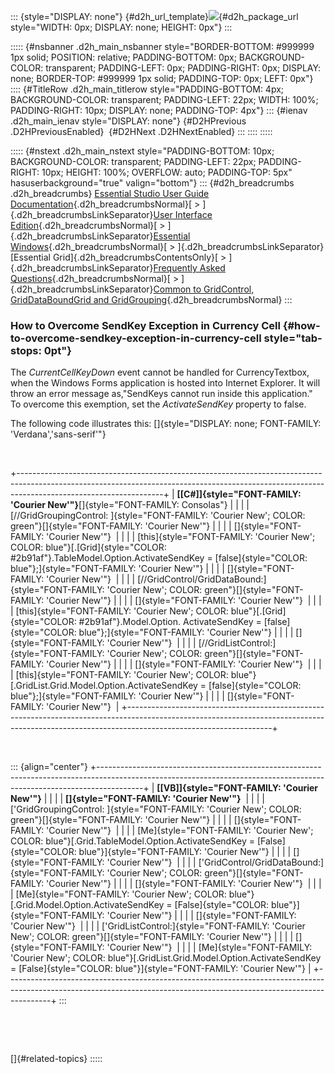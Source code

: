 ::: {style="DISPLAY: none"}
[](ms-xhelp:///?Id=d2h_url_template){#d2h_url_template}![](!package_url!){#d2h_package_url style="WIDTH: 0px; DISPLAY: none; HEIGHT: 0px"}
:::

::::: {#nsbanner .d2h_main_nsbanner style="BORDER-BOTTOM: #999999 1px solid; POSITION: relative; PADDING-BOTTOM: 0px; BACKGROUND-COLOR: transparent; PADDING-LEFT: 0px; PADDING-RIGHT: 0px; DISPLAY: none; BORDER-TOP: #999999 1px solid; PADDING-TOP: 0px; LEFT: 0px"}
:::: {#TitleRow .d2h_main_titlerow style="PADDING-BOTTOM: 4px; BACKGROUND-COLOR: transparent; PADDING-LEFT: 22px; WIDTH: 100%; PADDING-RIGHT: 10px; DISPLAY: none; PADDING-TOP: 4px"}
::: {#ienav .d2h_main_ienav style="DISPLAY: none"}
[](ms-xhelp:///?Id=8e7ccc6f-b5f7-4aa3-a6ab-779bbdf13c9a){#D2HPrevious .D2HPreviousEnabled}  [](ms-xhelp:///?Id=5e087ec0-119d-457e-9228-5538ca219ca1){#D2HNext .D2HNextEnabled}
:::
::::
:::::

::::: {#nstext .d2h_main_nstext style="PADDING-BOTTOM: 10px; BACKGROUND-COLOR: transparent; PADDING-LEFT: 22px; PADDING-RIGHT: 10px; HEIGHT: 100%; OVERFLOW: auto; PADDING-TOP: 5px" hasuserbackground="true" valign="bottom"}
::: {#d2h_breadcrumbs .d2h_breadcrumbs}
[Essential Studio User Guide Documentation](ms-xhelp:///?Id=12457748-09e3-4d74-a240-8e049cedf030){.d2h_breadcrumbsNormal}[ \> ]{.d2h_breadcrumbsLinkSeparator}[User Interface Edition](ms-xhelp:///?Id=c29296b7-531c-413b-a0ec-488ca1f7f669){.d2h_breadcrumbsNormal}[ \> ]{.d2h_breadcrumbsLinkSeparator}[Essential Windows](ms-xhelp:///?Id=e60759d8-47a4-4570-9d7a-16a68d63f2ea){.d2h_breadcrumbsNormal}[ \> ]{.d2h_breadcrumbsLinkSeparator}[Essential Grid]{.d2h_breadcrumbsContentsOnly}[ \> ]{.d2h_breadcrumbsLinkSeparator}[Frequently Asked Questions](ms-xhelp:///?Id=28ff22ed-2523-4bf9-8f6c-4d94f7bcabcc){.d2h_breadcrumbsNormal}[ \> ]{.d2h_breadcrumbsLinkSeparator}[Common to GridControl, GridDataBoundGrid and GridGrouping](ms-xhelp:///?Id=d7132129-5014-47d6-9419-88a1e83d196a){.d2h_breadcrumbsNormal}
:::

### How to Overcome SendKey Exception in Currency Cell {#how-to-overcome-sendkey-exception-in-currency-cell style="tab-stops: 0pt"}

The *CurrentCellKeyDown* event cannot be handled for CurrencyTextbox, when the Windows Forms application is hosted into Internet Explorer. It will throw an error message as,"SendKeys cannot run inside this application." To overcome this exemption, set the *ActivateSendKey* property to false.

The following code illustrates this: []{style="DISPLAY: none; FONT-FAMILY: 'Verdana','sans-serif'"}

 

+------------------------------------------------------------------------------------------------------------------------------------------------------------------------------------------------+
| **[\[C#\]]{style="FONT-FAMILY: 'Courier New'"}**[]{style="FONT-FAMILY: Consolas"}                                                                                                              |
|                                                                                                                                                                                                |
| [//GridGroupingControl: ]{style="FONT-FAMILY: 'Courier New'; COLOR: green"}[]{style="FONT-FAMILY: 'Courier New'"}                                                                              |
|                                                                                                                                                                                                |
| []{style="FONT-FAMILY: 'Courier New'"}                                                                                                                                                         |
|                                                                                                                                                                                                |
| [this]{style="FONT-FAMILY: 'Courier New'; COLOR: blue"}[.[Grid]{style="COLOR: #2b91af"}.TableModel.Option.ActivateSendKey = [false]{style="COLOR: blue"};]{style="FONT-FAMILY: 'Courier New'"} |
|                                                                                                                                                                                                |
| []{style="FONT-FAMILY: 'Courier New'"}                                                                                                                                                         |
|                                                                                                                                                                                                |
| [//GridControl/GridDataBound:]{style="FONT-FAMILY: 'Courier New'; COLOR: green"}[]{style="FONT-FAMILY: 'Courier New'"}                                                                         |
|                                                                                                                                                                                                |
| []{style="FONT-FAMILY: 'Courier New'"}                                                                                                                                                         |
|                                                                                                                                                                                                |
| [this]{style="FONT-FAMILY: 'Courier New'; COLOR: blue"}[.[Grid]{style="COLOR: #2b91af"}.Model.Option. ActivateSendKey = [false]{style="COLOR: blue"};]{style="FONT-FAMILY: 'Courier New'"}     |
|                                                                                                                                                                                                |
| []{style="FONT-FAMILY: 'Courier New'"}                                                                                                                                                         |
|                                                                                                                                                                                                |
| [//GridListControl:]{style="FONT-FAMILY: 'Courier New'; COLOR: green"}[]{style="FONT-FAMILY: 'Courier New'"}                                                                                   |
|                                                                                                                                                                                                |
| []{style="FONT-FAMILY: 'Courier New'"}                                                                                                                                                         |
|                                                                                                                                                                                                |
| [this]{style="FONT-FAMILY: 'Courier New'; COLOR: blue"}[.GridList.Grid.Model.Option.ActivateSendKey = [false]{style="COLOR: blue"};]{style="FONT-FAMILY: 'Courier New'"}                       |
|                                                                                                                                                                                                |
| []{style="FONT-FAMILY: 'Courier New'"}                                                                                                                                                         |
+------------------------------------------------------------------------------------------------------------------------------------------------------------------------------------------------+

 

::: {align="center"}
+-----------------------------------------------------------------------------------------------------------------------------------------------------------------------+
| **[\[VB\]]{style="FONT-FAMILY: 'Courier New'"}**                                                                                                                      |
|                                                                                                                                                                       |
| **[]{style="FONT-FAMILY: 'Courier New'"}**                                                                                                                            |
|                                                                                                                                                                       |
| [\'GridGroupingControl: ]{style="FONT-FAMILY: 'Courier New'; COLOR: green"}[]{style="FONT-FAMILY: 'Courier New'"}                                                     |
|                                                                                                                                                                       |
| []{style="FONT-FAMILY: 'Courier New'"}                                                                                                                                |
|                                                                                                                                                                       |
| [Me]{style="FONT-FAMILY: 'Courier New'; COLOR: blue"}[.Grid.TableModel.Option.ActivateSendKey = [False]{style="COLOR: blue"}]{style="FONT-FAMILY: 'Courier New'"}     |
|                                                                                                                                                                       |
| []{style="FONT-FAMILY: 'Courier New'"}                                                                                                                                |
|                                                                                                                                                                       |
| [\'GridControl/GridDataBound:]{style="FONT-FAMILY: 'Courier New'; COLOR: green"}[]{style="FONT-FAMILY: 'Courier New'"}                                                |
|                                                                                                                                                                       |
| []{style="FONT-FAMILY: 'Courier New'"}                                                                                                                                |
|                                                                                                                                                                       |
| [Me]{style="FONT-FAMILY: 'Courier New'; COLOR: blue"}[.Grid.Model.Option.ActivateSendKey = [False]{style="COLOR: blue"}]{style="FONT-FAMILY: 'Courier New'"}          |
|                                                                                                                                                                       |
| []{style="FONT-FAMILY: 'Courier New'"}                                                                                                                                |
|                                                                                                                                                                       |
| [\'GridListControl:]{style="FONT-FAMILY: 'Courier New'; COLOR: green"}[]{style="FONT-FAMILY: 'Courier New'"}                                                          |
|                                                                                                                                                                       |
| []{style="FONT-FAMILY: 'Courier New'"}                                                                                                                                |
|                                                                                                                                                                       |
| [Me]{style="FONT-FAMILY: 'Courier New'; COLOR: blue"}[.GridList.Grid.Model.Option.ActivateSendKey = [False]{style="COLOR: blue"}]{style="FONT-FAMILY: 'Courier New'"} |
+-----------------------------------------------------------------------------------------------------------------------------------------------------------------------+
:::

 

 

[]{#related-topics}
:::::
